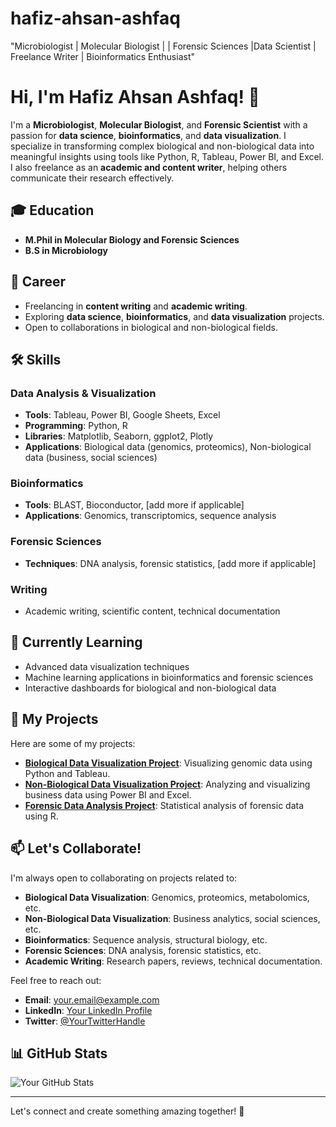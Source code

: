 # hafiz-ahsan-ashfaq
"Microbiologist | Molecular Biologist | | Forensic Sciences |Data Scientist | Freelance Writer | Bioinformatics Enthusiast"
# Hi, I'm Hafiz Ahsan Ashfaq! 👋

I'm a **Microbiologist**, **Molecular Biologist**, and **Forensic Scientist** with a passion for **data science**, **bioinformatics**, and **data visualization**. I specialize in transforming complex biological and non-biological data into meaningful insights using tools like Python, R, Tableau, Power BI, and Excel. I also freelance as an **academic and content writer**, helping others communicate their research effectively.

## 🎓 Education
- **M.Phil in Molecular Biology and Forensic Sciences**
- **B.S in Microbiology**

## 💼 Career
- Freelancing in **content writing** and **academic writing**.
- Exploring **data science**, **bioinformatics**, and **data visualization** projects.
- Open to collaborations in biological and non-biological fields.

## 🛠️ Skills
### **Data Analysis & Visualization**
- **Tools**: Tableau, Power BI, Google Sheets, Excel
- **Programming**: Python, R
- **Libraries**: Matplotlib, Seaborn, ggplot2, Plotly
- **Applications**: Biological data (genomics, proteomics), Non-biological data (business, social sciences)

### **Bioinformatics**
- **Tools**: BLAST, Bioconductor, [add more if applicable]
- **Applications**: Genomics, transcriptomics, sequence analysis

### **Forensic Sciences**
- **Techniques**: DNA analysis, forensic statistics, [add more if applicable]

### **Writing**
- Academic writing, scientific content, technical documentation

## 🌱 Currently Learning
- Advanced data visualization techniques
- Machine learning applications in bioinformatics and forensic sciences
- Interactive dashboards for biological and non-biological data

## 📂 My Projects
Here are some of my projects:
- **[Biological Data Visualization Project](https://github.com/hafiz-ahsan-ashfaq/project1)**: Visualizing genomic data using Python and Tableau.
- **[Non-Biological Data Visualization Project](https://github.com/hafiz-ahsan-ashfaq/project2)**: Analyzing and visualizing business data using Power BI and Excel.
- **[Forensic Data Analysis Project](https://github.com/hafiz-ahsan-ashfaq/project3)**: Statistical analysis of forensic data using R.

## 📫 Let's Collaborate!
I'm always open to collaborating on projects related to:
- **Biological Data Visualization**: Genomics, proteomics, metabolomics, etc.
- **Non-Biological Data Visualization**: Business analytics, social sciences, etc.
- **Bioinformatics**: Sequence analysis, structural biology, etc.
- **Forensic Sciences**: DNA analysis, forensic statistics, etc.
- **Academic Writing**: Research papers, reviews, technical documentation.

Feel free to reach out:
- **Email**: your.email@example.com
- **LinkedIn**: [Your LinkedIn Profile](https://linkedin.com/in/yourprofile)
- **Twitter**: [@YourTwitterHandle](https://twitter.com/YourTwitterHandle)

## 📊 GitHub Stats
![Your GitHub Stats](https://github-readme-stats.vercel.app/api?username=hafiz-ahsan-ashfaq&show_icons=true&theme=radical)

---

Let's connect and create something amazing together! 🚀
